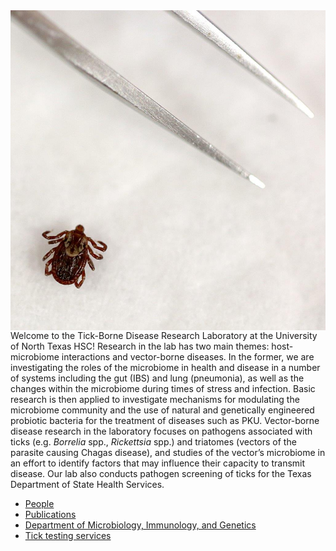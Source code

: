 <img align="right" width="514" height="512" src="/img/TICKS_0001.jpg">

Welcome to the Tick-Borne Disease Research Laboratory at the University of North Texas HSC! Research in the lab has two main themes: host-microbiome interactions and vector-borne diseases.  In the former, we are investigating the roles of the microbiome in health and disease in a number of systems including the gut (IBS) and lung (pneumonia), as well as the changes within the microbiome during times of stress and infection.  Basic research is then applied to investigate mechanisms for modulating the microbiome community and the use of natural and genetically engineered probiotic bacteria for the treatment of diseases such as PKU.  Vector-borne disease research in the laboratory focuses on pathogens associated with ticks (e.g. *Borrelia* spp., *Rickettsia* spp.) and triatomes (vectors of the parasite causing Chagas disease), and studies of the vector’s microbiome in an effort to identify factors that may influence their capacity to transmit disease. Our lab also conducts pathogen screening of ticks for the Texas Department of State Health Services.

* [People](People.md)
* [Publications](pubs.md)
* [Department of Microbiology, Immunology, and Genetics](https://www.unthsc.edu/health-institutes/institute-molecular-medicine/)
* [Tick testing services](https://www.unthsc.edu/graduate-school-of-biomedical-sciences/molecular-and-medical-genetics/tick-borne-disease-research-laboratory/)
